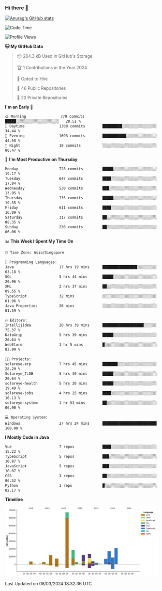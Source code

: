 ### Hi there 👋

[![Anurag's GitHub stats](https://github-readme-stats.vercel.app/api?username=xiumu2017&show_icons=true&theme=radical)](https://github.com/anuraghazra/github-readme-stats)

<!--
**xiumu2017/xiumu2017** is a ✨ _special_ ✨ repository because its `README.md` (this file) appears on your GitHub profile.

Here are some ideas to get you started:

- 🔭 I’m currently working on ...
- 🌱 I’m currently learning ...
- 👯 I’m looking to collaborate on ...
- 🤔 I’m looking for help with ...
- 💬 Ask me about ...
- 📫 How to reach me: ...
- 😄 Pronouns: ...
- ⚡ Fun fact: ...
-->

<!--START_SECTION:waka-->
![Code Time](http://img.shields.io/badge/Code%20Time-2%2C016%20hrs%2017%20mins-blue)

![Profile Views](http://img.shields.io/badge/Profile%20Views-0-blue)

**🐱 My GitHub Data** 

> 📦 204.3 kB Used in GitHub's Storage 
 > 
> 🏆 1 Contributions in the Year 2024
 > 
> 💼 Opted to Hire
 > 
> 📜 46 Public Repositories 
 > 
> 🔑 23 Private Repositories 
 > 
**I'm an Early 🐤** 

```text
🌞 Morning                779 commits         █████░░░░░░░░░░░░░░░░░░░░   20.51 % 
🌆 Daytime                1308 commits        █████████░░░░░░░░░░░░░░░░   34.44 % 
🌃 Evening                1693 commits        ███████████░░░░░░░░░░░░░░   44.58 % 
🌙 Night                  18 commits          ░░░░░░░░░░░░░░░░░░░░░░░░░   00.47 % 
```
📅 **I'm Most Productive on Thursday** 

```text
Monday                   728 commits         █████░░░░░░░░░░░░░░░░░░░░   19.17 % 
Tuesday                  647 commits         ████░░░░░░░░░░░░░░░░░░░░░   17.04 % 
Wednesday                530 commits         ███░░░░░░░░░░░░░░░░░░░░░░   13.95 % 
Thursday                 735 commits         █████░░░░░░░░░░░░░░░░░░░░   19.35 % 
Friday                   611 commits         ████░░░░░░░░░░░░░░░░░░░░░   16.09 % 
Saturday                 317 commits         ██░░░░░░░░░░░░░░░░░░░░░░░   08.35 % 
Sunday                   230 commits         ██░░░░░░░░░░░░░░░░░░░░░░░   06.06 % 
```


📊 **This Week I Spent My Time On** 

```text
🕑︎ Time Zone: Asia/Singapore

💬 Programming Languages: 
Java                     17 hrs 19 mins      ████████████████░░░░░░░░░   63.18 % 
SQL                      5 hrs 44 mins       █████░░░░░░░░░░░░░░░░░░░░   20.96 % 
XML                      2 hrs 37 mins       ██░░░░░░░░░░░░░░░░░░░░░░░   09.55 % 
TypeScript               32 mins             ░░░░░░░░░░░░░░░░░░░░░░░░░   01.96 % 
Java Properties          26 mins             ░░░░░░░░░░░░░░░░░░░░░░░░░   01.59 % 

🔥 Editors: 
Intellijidea             20 hrs 39 mins      ███████████████████░░░░░░   75.37 % 
DataGrip                 5 hrs 39 mins       █████░░░░░░░░░░░░░░░░░░░░   20.64 % 
WebStorm                 1 hr 5 mins         █░░░░░░░░░░░░░░░░░░░░░░░░   03.99 % 

🐱‍💻 Projects: 
solareye-erp             7 hrs 45 mins       ███████░░░░░░░░░░░░░░░░░░   28.29 % 
Solareye_TiDB            5 hrs 39 mins       █████░░░░░░░░░░░░░░░░░░░░   20.64 % 
solareye-health          5 hrs 20 mins       █████░░░░░░░░░░░░░░░░░░░░   19.49 % 
solareye-jobs            4 hrs 25 mins       ████░░░░░░░░░░░░░░░░░░░░░   16.13 % 
solareye-system          1 hr 53 mins        ██░░░░░░░░░░░░░░░░░░░░░░░   06.90 % 

💻 Operating System: 
Windows                  27 hrs 24 mins      █████████████████████████   100.00 % 
```

**I Mostly Code in Java** 

```text
Vue                      7 repos             ████░░░░░░░░░░░░░░░░░░░░░   15.22 % 
TypeScript               5 repos             ███░░░░░░░░░░░░░░░░░░░░░░   10.87 % 
JavaScript               5 repos             ███░░░░░░░░░░░░░░░░░░░░░░   10.87 % 
CSS                      3 repos             ██░░░░░░░░░░░░░░░░░░░░░░░   06.52 % 
Python                   1 repo              █░░░░░░░░░░░░░░░░░░░░░░░░   02.17 % 
```



**Timeline**

![Lines of Code chart](https://raw.githubusercontent.com/xiumu2017/xiumu2017/main/assets/bar_graph.png)


 Last Updated on 08/03/2024 18:32:36 UTC
<!--END_SECTION:waka-->
